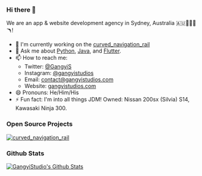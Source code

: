### Hi there 👋

We are an app & website development agency in Sydney, Australia 🇦🇺🌉🦘🐨🪃! 

- 🔭 I'm currently working on the [curved_navigation_rail](https://github.com/gangyistudios/curved_navigation_rail)
- 💬 Ask me about [Python](https://www.python.org/), [Java](https://www.java.com/en/), and [Flutter](https://flutter.dev).
- 📫 How to reach me: 
  - Twitter: [@GangyiS](https://twitter.com/GangyiS)
  - Instagram: [@gangyistudios](https://www.instagram.com/gangyistudios/)
  - Email: [contact@gangyistudios.com](mailto:contact@gangyistudios.com)
  - Website: [gangyistudios.com](http://gangyistudios.com)
- 😄 Pronouns: He/Him/His
- ⚡ Fun fact: I'm into all things JDM! Owned: Nissan 200sx (Silvia) S14, Kawasaki Ninja 300. 

### Open Source Projects

[![curved_navigation_rail](https://github-readme-stats.vercel.app/api/pin/?username=gangyistudios&repo=curved_navigation_rail)](https://github.com/gangyistudios/curved_navigation_rail)


### Github Stats

[![GangyiStudio's Github Stats](https://github-readme-stats.vercel.app/api?username=gangyistudios&count_private=true&theme=default&show_icons=true)]()

<!--
**gangyistudios/gangyistudios** is a ✨ _special_ ✨ repository because its `README.md` (this file) appears on your GitHub profile.

Here are some ideas to get you started:

- 🔭 I’m currently working on ...
- 🌱 I’m currently learning ...
- 👯 I’m looking to collaborate on ...
- 🤔 I’m looking for help with ...
- 💬 Ask me about ...
- 📫 How to reach me: ...
- 😄 Pronouns: ...
- ⚡ Fun fact: ...
-->
